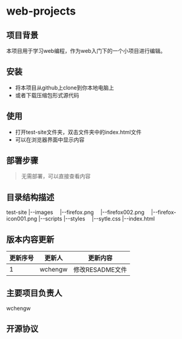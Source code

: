 # web-projects

## 项目背景
本项目用于学习web编程，作为web入门下的一个小项目进行编辑。

## 安装
* 将本项目从github上clone到你本地电脑上
* 或者下载压缩包形式源代码

## 使用
* 打开test-site文件夹，双击文件夹中的index.html文件
* 可以在浏览器界面中显示内容

## 部署步骤
> 无需部署，可以直接查看内容

## 目录结构描述
test-site
|--images
&ensp;&ensp;|--firefox.png
&ensp;&ensp;|--firefox002.png
&ensp;&ensp;|--firefox-icon001.png
|--scripts
|--styles
&ensp;&ensp;|--sytle.css
|--index.html

## 版本内容更新
| 更新序号 | 更新人 | 更新内容| 
| --- | --- | --- | 
| 1 | wchengw | 修改RESADME文件 | 

## 主要项目负责人
wchengw

## 开源协议


